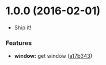 <a name="1.0.0"></a>
# 1.0.0 (2016-02-01)

* Ship it!


### Features

* **window:** get window ([a17b343](https://github.com/dogwalk/firefox-get-browser-window/commit/a17b343))
